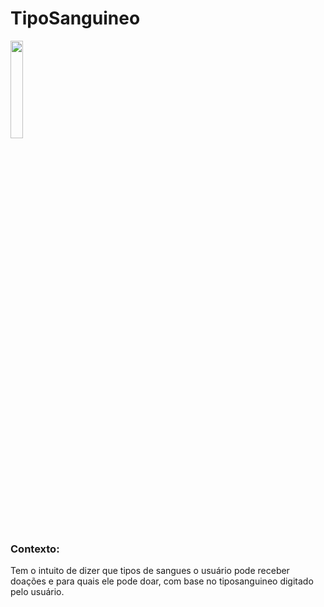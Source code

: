 # TipoSanguineo
<img hight="20%" width="20%" src="https://user-images.githubusercontent.com/124943818/230505472-831ae64f-9f9c-4189-aa9c-7942a735a50e.jpg">

<h3> Contexto: </h3>
<p>  Tem o intuito de dizer que tipos de sangues o usuário pode receber doações e para quais ele pode doar, com base no tiposanguineo digitado pelo usuário.</p>
